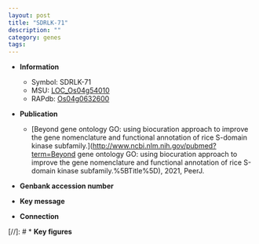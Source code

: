 ```yaml
---
layout: post
title: "SDRLK-71"
description: ""
category: genes
tags: 
---
```


* **Information**  
    + Symbol: SDRLK-71  
    + MSU: [LOC_Os04g54010](http://rice.uga.edu/cgi-bin/ORF_infopage.cgi?orf=LOC_Os04g54010)  
    + RAPdb: [Os04g0632600](http://rapdb.dna.affrc.go.jp/viewer/gbrowse_details/irgsp1?name=Os04g0632600)  

* **Publication**  
    + [Beyond gene ontology GO: using biocuration approach to improve the gene nomenclature and functional annotation of rice S-domain kinase subfamily.](http://www.ncbi.nlm.nih.gov/pubmed?term=Beyond gene ontology GO: using biocuration approach to improve the gene nomenclature and functional annotation of rice S-domain kinase subfamily.%5BTitle%5D), 2021, PeerJ.

* **Genbank accession number**  

* **Key message**  

* **Connection**  

[//]: # * **Key figures**  


